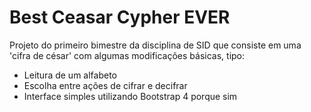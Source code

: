 # Best Ceasar Cypher EVER

Projeto do primeiro bimestre da disciplina de SID que consiste em uma 'cifra de césar' com algumas modificações básicas, tipo:

* Leitura de um alfabeto
* Escolha entre ações de cifrar e decifrar
* Interface simples utilizando Bootstrap 4 porque sim





